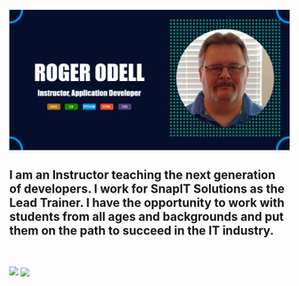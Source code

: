 ![Image Banner Logo](/images/Banner.png)

## I am an Instructor teaching the next generation of developers. I work for SnapIT Solutions as the Lead Trainer. I have the opportunity to work with students from all ages and backgrounds and put them on the path to succeed in the IT industry.

</br>

</br>

<div>
  <img align="top" src="https://github-readme-stats.vercel.app/api?username=odell-instructor&theme=algolia&show_icons=true&count_private=true" />
  <img align="center" src="https://github-readme-stats.vercel.app/api/top-langs/?username=odell-instructor&theme=algolia&show" />
</div>


<!--


**odell-instructor/odell-instructor** is a ✨ _special_ ✨ repository because its `README.md` (this file) appears on your GitHub profile.

Here are some ideas to get you started:

- 🔭 I’m currently working on ...
- 🌱 I’m currently learning ...
- 👯 I’m looking to collaborate on ...
- 🤔 I’m looking for help with ...
- 💬 Ask me about ...
- 📫 How to reach me: ...
- 😄 Pronouns: ...
- ⚡ Fun fact: ...
-->
